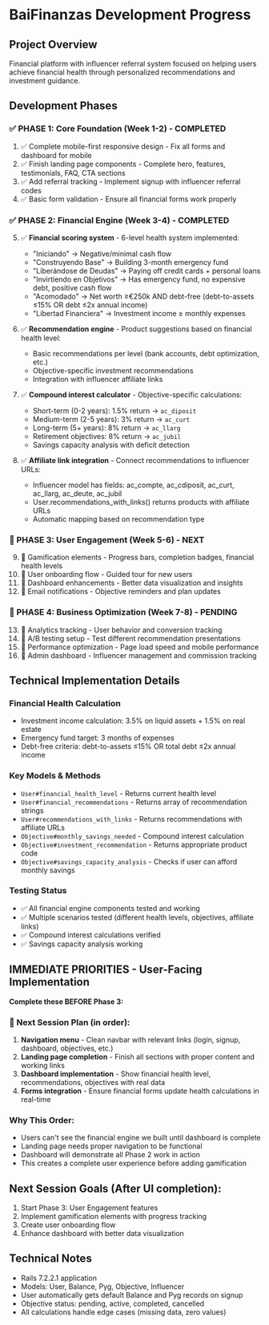 # BaiFinanzas Development Progress

## Project Overview
Financial platform with influencer referral system focused on helping users achieve financial health through personalized recommendations and investment guidance.

## Development Phases

### ✅ PHASE 1: Core Foundation (Week 1-2) - COMPLETED
1. ✅ Complete mobile-first responsive design - Fix all forms and dashboard for mobile
2. ✅ Finish landing page components - Complete hero, features, testimonials, FAQ, CTA sections  
3. ✅ Add referral tracking - Implement signup with influencer referral codes
4. ✅ Basic form validation - Ensure all financial forms work properly

### ✅ PHASE 2: Financial Engine (Week 3-4) - COMPLETED
5. ✅ **Financial scoring system** - 6-level health system implemented:
   - "Iniciando" → Negative/minimal cash flow
   - "Construyendo Base" → Building 3-month emergency fund
   - "Liberándose de Deudas" → Paying off credit cards + personal loans
   - "Invirtiendo en Objetivos" → Has emergency fund, no expensive debt, positive cash flow
   - "Acomodado" → Net worth ≥€250k AND debt-free (debt-to-assets ≤15% OR debt ≤2x annual income)
   - "Libertad Financiera" → Investment income ≥ monthly expenses

6. ✅ **Recommendation engine** - Product suggestions based on financial health level:
   - Basic recommendations per level (bank accounts, debt optimization, etc.)
   - Objective-specific investment recommendations
   - Integration with influencer affiliate links

7. ✅ **Compound interest calculator** - Objective-specific calculations:
   - Short-term (0-2 years): 1.5% return → `ac_diposit`
   - Medium-term (2-5 years): 3% return → `ac_curt`  
   - Long-term (5+ years): 8% return → `ac_llarg`
   - Retirement objectives: 8% return → `ac_jubil`
   - Savings capacity analysis with deficit detection

8. ✅ **Affiliate link integration** - Connect recommendations to influencer URLs:
   - Influencer model has fields: ac_compte, ac_cdiposit, ac_curt, ac_llarg, ac_deute, ac_jubil
   - User.recommendations_with_links() returns products with affiliate URLs
   - Automatic mapping based on recommendation type

### 🔄 PHASE 3: User Engagement (Week 5-6) - NEXT
9. 🔲 Gamification elements - Progress bars, completion badges, financial health levels
10. 🔲 User onboarding flow - Guided tour for new users  
11. 🔲 Dashboard enhancements - Better data visualization and insights
12. 🔲 Email notifications - Objective reminders and plan updates

### 🔲 PHASE 4: Business Optimization (Week 7-8) - PENDING
13. 🔲 Analytics tracking - User behavior and conversion tracking
14. 🔲 A/B testing setup - Test different recommendation presentations
15. 🔲 Performance optimization - Page load speed and mobile performance
16. 🔲 Admin dashboard - Influencer management and commission tracking

## Technical Implementation Details

### Financial Health Calculation
- Investment income calculation: 3.5% on liquid assets + 1.5% on real estate
- Emergency fund target: 3 months of expenses
- Debt-free criteria: debt-to-assets ≤15% OR total debt ≤2x annual income

### Key Models & Methods
- `User#financial_health_level` - Returns current health level
- `User#financial_recommendations` - Returns array of recommendation strings
- `User#recommendations_with_links` - Returns recommendations with affiliate URLs
- `Objective#monthly_savings_needed` - Compound interest calculation
- `Objective#investment_recommendation` - Returns appropriate product code
- `Objective#savings_capacity_analysis` - Checks if user can afford monthly savings

### Testing Status
- ✅ All financial engine components tested and working
- ✅ Multiple scenarios tested (different health levels, objectives, affiliate links)
- ✅ Compound interest calculations verified
- ✅ Savings capacity analysis working

## IMMEDIATE PRIORITIES - User-Facing Implementation
**Complete these BEFORE Phase 3:**

### 🎯 Next Session Plan (in order):
1. **Navigation menu** - Clean navbar with relevant links (login, signup, dashboard, objectives, etc.)
2. **Landing page completion** - Finish all sections with proper content and working links
3. **Dashboard implementation** - Show financial health level, recommendations, objectives with real data
4. **Forms integration** - Ensure financial forms update health calculations in real-time

### Why This Order:
- Users can't see the financial engine we built until dashboard is complete
- Landing page needs proper navigation to be functional  
- Dashboard will demonstrate all Phase 2 work in action
- This creates a complete user experience before adding gamification

## Next Session Goals (After UI completion):
1. Start Phase 3: User Engagement features
2. Implement gamification elements with progress tracking
3. Create user onboarding flow
4. Enhance dashboard with better data visualization

## Technical Notes
- Rails 7.2.2.1 application
- Models: User, Balance, Pyg, Objective, Influencer
- User automatically gets default Balance and Pyg records on signup
- Objective status: pending, active, completed, cancelled
- All calculations handle edge cases (missing data, zero values)